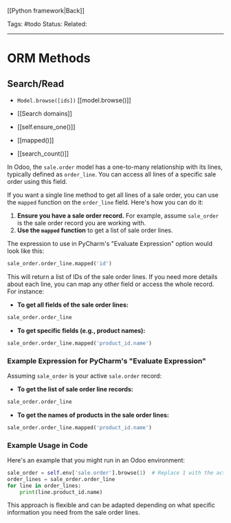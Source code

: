 [[Python framework|Back]]

Tags: #todo 
Status: 
Related: 

___

# ORM Methods

## Search/Read
- `Model.browse([ids])`
	[[model.browse()]]
- [[Search domains]]

- [[self.ensure_one()]]
- [[mapped()]]
- [[search_count()]]


In Odoo, the `sale.order` model has a one-to-many relationship with its lines, typically defined as `order_line`. You can access all lines of a specific sale order using this field.

If you want a single line method to get all lines of a sale order, you can use the `mapped` function on the `order_line` field. Here's how you can do it:

1. **Ensure you have a sale order record.** For example, assume `sale_order` is the sale order record you are working with.
2. **Use the `mapped` function** to get a list of sale order lines.

The expression to use in PyCharm's "Evaluate Expression" option would look like this:

```python
sale_order.order_line.mapped('id')
```

This will return a list of IDs of the sale order lines. If you need more details about each line, you can map any other field or access the whole record. For instance:

- **To get all fields of the sale order lines:**

```python
sale_order.order_line
```

- **To get specific fields (e.g., product names):**

```python
sale_order.order_line.mapped('product_id.name')
```

### Example Expression for PyCharm's "Evaluate Expression"

Assuming `sale_order` is your active `sale.order` record:

- **To get the list of sale order line records:**

```python
sale_order.order_line
```

- **To get the names of products in the sale order lines:**

```python
sale_order.order_line.mapped('product_id.name')
```

### Example Usage in Code

Here's an example that you might run in an Odoo environment:

```python
sale_order = self.env['sale.order'].browse(1)  # Replace 1 with the actual sale order ID
order_lines = sale_order.order_line
for line in order_lines:
    print(line.product_id.name)
```

This approach is flexible and can be adapted depending on what specific information you need from the sale order lines.